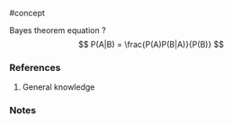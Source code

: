 #concept

Bayes theorem equation
?
$$
P(A|B) = \frac{P(A)P(B|A)}{P(B)}
$$

### References
1. General knowledge

### Notes




